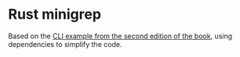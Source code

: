 # Rust minigrep
Based on the [CLI example from the second edition of the book](https://doc.rust-lang.org/1.30.0/book/second-edition/ch12-00-an-io-project.html), using dependencies to simplify the code.
